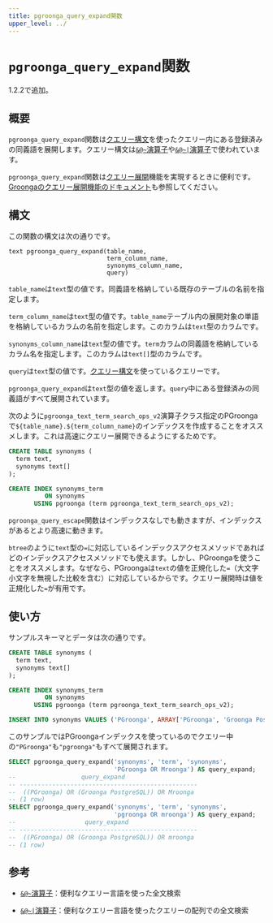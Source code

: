 ```yaml
---
title: pgroonga_query_expand関数
upper_level: ../
---
```


# `pgroonga_query_expand`関数

1.2.2で追加。

## 概要

`pgroonga_query_expand`関数は[クエリー構文][groonga-query-syntax]を使ったクエリー内にある登録済みの同義語を展開します。クエリー構文は[`&@~`演算子][query-v2]や[`&@~|`演算子][query-in-v2]で使われています。

`pgroonga_query_expand`関数は[クエリー展開][wikipedia-query-expansion]機能を実現するときに便利です。[Groongaのクエリー展開機能のドキュメント][groonga-query-expander]も参照してください。

## 構文

この関数の構文は次の通りです。

```text
text pgroonga_query_expand(table_name,
                           term_column_name,
                           synonyms_column_name,
                           query)
```

`table_name`は`text`型の値です。同義語を格納している既存のテーブルの名前を指定します。

`term_column_name`は`text`型の値です。`table_name`テーブル内の展開対象の単語を格納しているカラムの名前を指定します。このカラムは`text`型のカラムです。

`synonyms_column_name`は`text`型の値です。`term`カラムの同義語を格納しているカラム名を指定します。このカラムは`text[]`型のカラムです。

`query`は`text`型の値です。[クエリー構文][groonga-query-syntax]を使っているクエリーです。

`pgroonga_query_expand`は`text`型の値を返します。`query`中にある登録済みの同義語がすべて展開されています。

次のように`pgroonga_text_term_search_ops_v2`演算子クラス指定のPGroongaで`${table_name}.${term_column_name}`のインデックスを作成することをオススメします。これは高速にクエリー展開できるようにするためです。

```sql
CREATE TABLE synonyms (
  term text,
  synonyms text[]
);

CREATE INDEX synonyms_term
          ON synonyms
       USING pgroonga (term pgroonga_text_term_search_ops_v2);
```

`pgroonga_query_escape`関数はインデックスなしでも動きますが、インデックスがあるとより高速に動きます。

`btree`のように`text`型の`=`に対応しているインデックスアクセスメソッドであればどのインデックスアクセスメソッドでも使えます。しかし、PGroongaを使うことをオススメします。なぜなら、PGroongaは`text`の値を正規化した`=`（大文字小文字を無視した比較を含む）に対応しているからです。クエリー展開時は値を正規化した`=`が有用です。

## 使い方

サンプルスキーマとデータは次の通りです。

```sql
CREATE TABLE synonyms (
  term text,
  synonyms text[]
);

CREATE INDEX synonyms_term
          ON synonyms
       USING pgroonga (term pgroonga_text_term_search_ops_v2);

INSERT INTO synonyms VALUES ('PGroonga', ARRAY['PGroonga', 'Groonga PostgreSQL']);
```

このサンプルではPGroongaインデックスを使っているのでクエリー中の`"PGroonga"`も`"pgroonga"`もすべて展開されます。

```sql
SELECT pgroonga_query_expand('synonyms', 'term', 'synonyms',
                             'PGroonga OR Mroonga') AS query_expand;
--                  query_expand                   
-- -------------------------------------------------
--  ((PGroonga) OR (Groonga PostgreSQL)) OR Mroonga
-- (1 row)
SELECT pgroonga_query_expand('synonyms', 'term', 'synonyms',
                             'pgroonga OR mroonga') AS query_expand;
--                   query_expand                   
-- -------------------------------------------------
--  ((PGroonga) OR (Groonga PostgreSQL)) OR mroonga
-- (1 row)
```

## 参考

  * [`&@~`演算子][query-v2]：便利なクエリー言語を使った全文検索

  * [`&@~|`演算子][query-in-v2]：便利なクエリー言語を使ったクエリーの配列での全文検索

[groonga-query-syntax]:http://groonga.org/ja/docs/reference/grn_expr/query_syntax.html

[groonga-query-expander]:http://groonga.org/ja/docs/reference/commands/select.html#select-query-expander

[wikipedia-query-expansion]:https://en.wikipedia.org/wiki/Query_expansion

[query-v2]:../operators/query-v2.html

[query-in-v2]:../operators/query-in-v2.html
